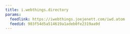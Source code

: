 ```yaml
---
title: i.webthings.directory
params:
  feedlink: https://iwebthings.joejenett.com/iwd.atom
  feedid: 983f54d5a514619a1adeb0fe2319aa9d
---
```

